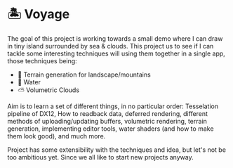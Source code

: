 # 🏝 Voyage
The goal of this project is working towards a small demo where I can draw in tiny island surrounded by sea & clouds.
This project us to see if I can tackle some interesting techniques will using them together in a single app, those techniques being:
- 🌄 Terrain generation for landscape/mountains 
- 🌊 Water
- ⛅ Volumetric Clouds 

Aim is to learn a set of different things, in no particular order:
Tesselation pipeline of DX12, How to readback data, deferred rendering, different methods of uploading/updating buffers,
volumetric rendering, terrain generation, implementing editor tools, water shaders (and how to make them look good),
and much more.

Project has some extensibility with the techniques and idea, but let's not be too ambitious yet. 
Since we all like to start new projects anyway.  
